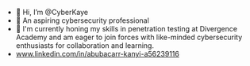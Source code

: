 - 👋 Hi, I’m @CyberKaye
- 👀 An aspiring cybersecurity professional
- 🌱 I'm currently honing my skills in penetration testing at Divergence Academy and am eager to join forces with like-minded cybersecurity enthusiasts for collaboration and learning.
- www.linkedin.com/in/abubacarr-kanyi-a56239116
<!---
CyberKaye/CyberKaye is a ✨ special ✨ repository because its `README.md` (this file) appears on your GitHub profile.
You can click the Preview link to take a look at your changes.
--->
